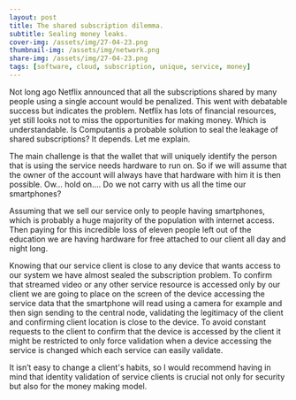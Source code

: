 ```yaml
---
layout: post
title: The shared subscription dilemma.
subtitle: Sealing money leaks.
cover-img: /assets/img/27-04-23.png
thumbnail-img: /assets/img/network.png
share-img: /assets/img/27-04-23.png
tags: [software, cloud, subscription, unique, service, money]
---
```


Not long ago Netflix announced that all the subscriptions shared by many people using a single account would be penalized. This went with debatable success but indicates the problem. Netflix has lots of financial resources, yet still looks not to miss the opportunities for making money. Which is understandable.
Is Computantis a probable solution to seal the leakage of shared subscriptions? It depends. Let me explain.

The main challenge is that the wallet that will uniquely identify the person that is using the service needs hardware to run on. So if we will assume that the owner of the account will always have that hardware with him it is then possible. Ow… hold on…. Do we not carry with us all the time our smartphones?

Assuming that we sell our service only to people having smartphones, which is probably a huge majority of the population with internet access. Then paying for this incredible loss of eleven people left out of the education we are having hardware for free attached to our client all day and night long.

Knowing that our service client is close to any device that wants access to our system we have almost sealed the subscription problem. To confirm that streamed video or any other service resource is accessed only by our client we are going to place on the screen of the device accessing the service data that the smartphone will read using a camera for example and then sign sending to the central node, validating the legitimacy of the client and confirming client location is close to the device. To avoid constant requests to the client to confirm that the device is accessed by the client it might be restricted to only force validation when a device accessing the service is changed which each service can easily validate.

It isn’t easy to change a client's habits, so I would recommend having in mind that identity validation of service clients is crucial not only for security but also for the money making model. 
